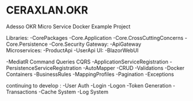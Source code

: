 # CERAXLAN.OKR
 Adesso OKR Micro Service Docker Example  Project


Libraries:
-CorePackages
 -Core.Application
 -Core.CrossCuttingConcerns
 -Core.Persistence
 -Core.Security
Gateway:
-ApiGateway  
Microservices:
-ProductApi
-UserApi 
UI:
-BlazorWebUI  

-MediatR Command Queries CQRS
-ApplicationServiceRegistration
-PersistenceServiceRegistration
-AutoMapper
-CRUD 
-Validations
-Docker Containers
-BusinessRules
-MappingProfiles
-Pagination
-Exceptions

continuing to develop : 
-User Auth 
-Login
-Logon
-Token Generation
-Transactions
-Cache System
-Log System

